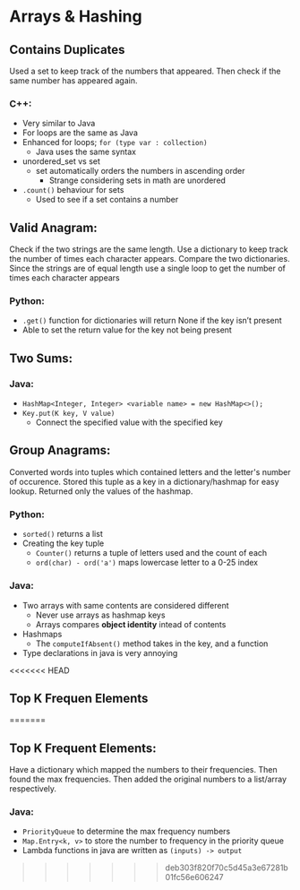 # Arrays & Hashing 

## Contains Duplicates 
Used a set to keep track of the numbers that appeared. Then check if the same number has appeared again.  
### C++: 
-	Very similar to Java
-	For loops are the same as Java
-	Enhanced for loops; `for (type var : collection)`
    - Java uses the same syntax 
-	unordered_set vs set
    - set automatically orders the numbers in ascending order
        - Strange considering sets in math are unordered 
-	`.count()` behaviour for sets
    - Used to see if a set contains a number 


## Valid Anagram: 
Check if the two strings are the same length. Use a dictionary to keep track the number of times each character appears. Compare the two dictionaries. Since the strings are of equal length use a single loop to get the number of times each character appears
### Python: 
-	`.get()` function for dictionaries will return None if the key isn’t present
-	Able to set the return value for the key not being present


## Two Sums: 
### Java: 
-	`HashMap<Integer, Integer> <variable name> = new HashMap<>();`
-	`Key.put(K key, V value)`
    - Connect the specified value with the specified key


## Group Anagrams: 
Converted words into tuples which contained letters and the letter's number of occurence. Stored this tuple as a key in a dictionary/hashmap for easy lookup. Returned only the values of the hashmap. 
### Python: 
- `sorted()` returns a list
- Creating the key tuple  
    - `Counter()` returns a tuple of letters used and the count of each 
    - `ord(char) - ord('a')` maps lowercase letter to a 0-25 index  
### Java: 
- Two arrays with same contents are considered different 
    - Never use arrays as hashmap keys
    - Arrays compares **object identity** intead of contents 
- Hashmaps
    - The `computeIfAbsent()` method takes in the key, and a function 
- Type declarations in java is very annoying


<<<<<<< HEAD
## Top K Frequen Elements
=======
## Top K Frequent Elements: 
Have a dictionary which mapped the numbers to their frequencies. Then found the max frequencies. Then added the original numbers to a list/array respectively. 
### Java: 
- `PriorityQueue` to determine the max frequency numbers
- `Map.Entry<k, v>` to store the number to frequency in the priority queue
- Lambda functions in java are written as `(inputs) -> output`
>>>>>>> deb303f820f70c5d45a3e67281b01fc56e606247
